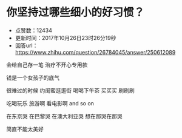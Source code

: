 # 你坚持过哪些细小的好习惯？
- 点赞数：12434
- 更新时间：2017年10月26日23时26分19秒
- 回答url：https://www.zhihu.com/question/26784045/answer/250612089
<body>
 <p data-pid="fuV6M9k5">会给自己存一笔 治疗不开心专用款</p>
 <p data-pid="WwLOJ9kU">钱是一个女孩子的底气</p>
 <p data-pid="ctv-Cc0a">很难过的时候 约闺蜜逛逛街 喝喝下午茶 买买买 刷刷刷</p>
 <p data-pid="YOPkHLaQ">吃喝玩乐 旅游啊 看电影啊 and so on</p>
 <p data-pid="enFz2jRS">在东京哭 在巴黎哭 在澳大利亚哭 想在那哭在那哭</p>
 <p data-pid="DzPDCcSQ">简直不能太美好</p>
</body>